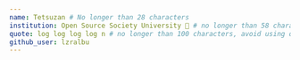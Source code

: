 ```yaml
---
name: Tetsuzan # No longer than 28 characters
institution: Open Source Society University 🚩 # no longer than 58 characters
quote: log log log log n # no longer than 100 characters, avoid using quotes(") to guarantee the format remains the same.
github_user: lzralbu
---
```


